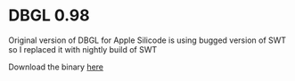 # DBGL 0.98

Original version of DBGL for Apple Silicode is using bugged version of SWT so I replaced it with nightly build of SWT

Download the binary [here](https://github.com/egorpe/DBGL/releases/download/0.98/dbgl098-arm.dmg)
